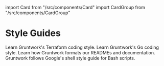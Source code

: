 import Card from "/src/components/Card"
import CardGroup from "/src/components/CardGroup"

# Style Guides

<CardGroup cols={2}>

<Card
  title="Terraform Style Guide"
  href="/guides/style/terraform-style-guide">
Learn Gruntwork's Terraform coding style.
</Card>
<Card
  title="Go Style Guide"
  href="/guides/style/golang-style-guide">
Learn Gruntwork's Go coding style.
</Card>
<Card
  title="Markdown Style Guide"
  href="/guides/style/markdown-style-guide">
Learn how Gruntwork formats our READMEs and documentation.
</Card>
<Card
  title="Bash Style Guide"
  href="https://google.github.io/styleguide/shellguide.html">
Gruntwork follows Google's shell style guide for Bash scripts.
</Card>
  

</CardGroup>

